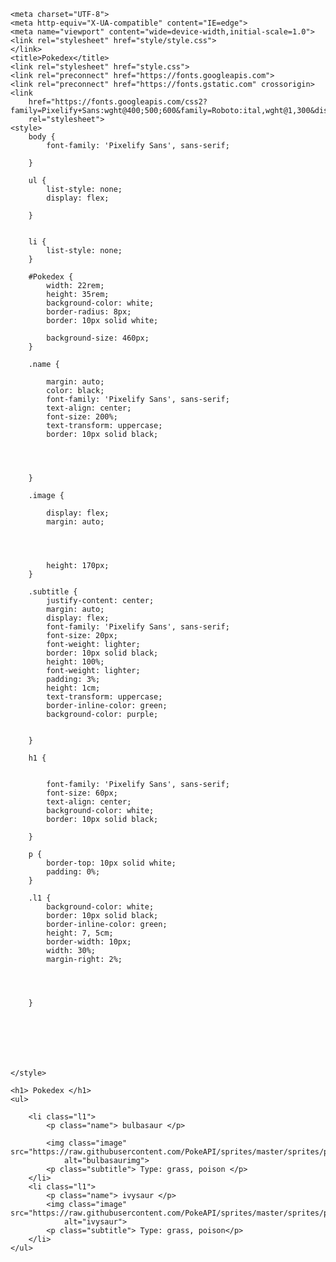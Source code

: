 <!DOCTYPE html>
<html>

<head>
    <link rel="preconnect" href="https://fonts.googleapis.com">
    <link rel="preconnect" href="https://fonts.gstatic.com" crossorigin>
    <link href="https://fonts.googleapis.com/css2?family=Pixelify+Sans:wght@400;600&display=swap" rel="stylesheet">



    <meta charset="UTF-8">
    <meta http-equiv="X-UA-compatible" content="IE=edge">
    <meta name="viewport" content="wide=device-width,initial-scale=1.0">
    <link rel="stylesheet" href="style/style.css">
    </link>
    <title>Pokedex</title>
    <link rel="stylesheet" href="style.css">
    <link rel="preconnect" href="https://fonts.googleapis.com">
    <link rel="preconnect" href="https://fonts.gstatic.com" crossorigin>
    <link
        href="https://fonts.googleapis.com/css2?family=Pixelify+Sans:wght@400;500;600&family=Roboto:ital,wght@1,300&display=swap"
        rel="stylesheet">
    <style>
        body {
            font-family: 'Pixelify Sans', sans-serif;

        }

        ul {
            list-style: none;
            display: flex;

        }


        li {
            list-style: none;
        }

        #Pokedex {
            width: 22rem;
            height: 35rem;
            background-color: white;
            border-radius: 8px;
            border: 10px solid white;

            background-size: 460px;
        }

        .name {

            margin: auto;
            color: black;
            font-family: 'Pixelify Sans', sans-serif;
            text-align: center;
            font-size: 200%;
            text-transform: uppercase;
            border: 10px solid black;




        }

        .image {

            display: flex;
            margin: auto;




            height: 170px;
        }

        .subtitle {
            justify-content: center;
            margin: auto;
            display: flex;
            font-family: 'Pixelify Sans', sans-serif;
            font-size: 20px;
            font-weight: lighter;
            border: 10px solid black;
            height: 100%;
            font-weight: lighter;
            padding: 3%;
            height: 1cm;
            text-transform: uppercase;
            border-inline-color: green;
            background-color: purple;


        }

        h1 {


            font-family: 'Pixelify Sans', sans-serif;
            font-size: 60px;
            text-align: center;
            background-color: white;
            border: 10px solid black;

        }

        p {
            border-top: 10px solid white;
            padding: 0%;
        }

        .l1 {
            background-color: white;
            border: 10px solid black;
            border-inline-color: green;
            height: 7, 5cm;
            border-width: 10px;
            width: 30%;
            margin-right: 2%;
            



        }

        


        

       
    </style>
</head>

<body>

    <h1> Pokedex </h1>
    <ul>

        <li class="l1">
            <p class="name"> bulbasaur </p>

            <img class="image" src="https://raw.githubusercontent.com/PokeAPI/sprites/master/sprites/pokemon/1.png"
                alt="bulbasaurimg">
            <p class="subtitle"> Type: grass, poison </p>
        </li>
        <li class="l1">
            <p class="name"> ivysaur </p>
            <img class="image" src="https://raw.githubusercontent.com/PokeAPI/sprites/master/sprites/pokemon/2.png"
                alt="ivysaur">
            <p class="subtitle"> Type: grass, poison</p>
        </li>
    </ul>





</body>

</html>
